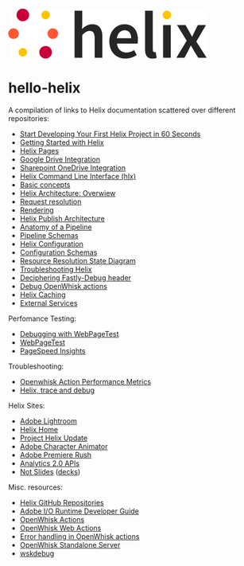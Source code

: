 <!-- 
  ~ Licensed to the Apache Software Foundation (ASF) under one or more
  ~ contributor license agreements.  See the NOTICE file distributed with
  ~ this work for additional information regarding copyright ownership.
  ~ The ASF licenses this file to You under the Apache License, Version 2.0
  ~ (the "License"); you may not use this file except in compliance with
  ~ the License.  You may obtain a copy of the License at
  ~
  ~      http://www.apache.org/licenses/LICENSE-2.0
  ~
  ~ Unless required by applicable law or agreed to in writing, software
  ~ distributed under the License is distributed on an "AS IS" BASIS,
  ~ WITHOUT WARRANTIES OR CONDITIONS OF ANY KIND, either express or implied.
  ~ See the License for the specific language governing permissions and
  ~ limitations under the License.
  -->
![helix-logo](/helix_logo.png) <!-- this image is served from this content repository -->

# hello-helix

A compilation of links to Helix documentation scattered over different repositories:

* [Start Developing Your First Helix Project in 60 Seconds](https://www.project-helix.io/)
* [Getting Started with Helix](https://github.com/adobe/helix-home/blob/master/getting-started.md)
* [Helix Pages](https://github.com/adobe/helix-pages)
* [Google Drive Integration](https://github.com/adobe/helix-pages#how-to-use-with-google-drive)
* [Sharepoint OneDrive Integration](https://github.com/adobe-private/helix-word2md#setting-up-a-shared-folder-in-onedrive)
* [Helix Command Line Interface (hlx)](https://github.com/adobe/helix-cli/blob/master/README.md)
* [Basic concepts](https://github.com/adobe/helix-cli/blob/master/docs/concepts.md)
* [Helix Architecture: Overwiew](https://github.com/adobe/helix-home/blob/master/architecture.md)
* [Request resolution](https://github.com/adobe/helix-central-deploy-action/issues/5#issuecomment-486888064)
* [Rendering](https://github.com/adobe/helix-cli/blob/master/docs/usage.md)
* [Helix Publish Architecture](https://github.com/adobe/helix-publish/tree/master/docs)
* [Anatomy of a Pipeline](https://github.com/adobe/helix-pipeline#anatomy-of-a-pipeline)
* [Pipeline Schemas](https://github.com/adobe/helix-pipeline/blob/master/docs/README.md#readme)
* [Helix Configuration](https://github.com/adobe/helix-shared/blob/master/CONFIGURATION.md#configuration-design-guide)
* [Configuration Schemas](https://github.com/adobe/helix-shared/blob/master/docs/config.schema.md)
* [Resource Resolution State Diagram](https://github.com/adobe/helix-central-deploy-action/issues/5#issuecomment-486888064)
* [Troubleshooting Helix](https://github.com/adobe/project-helix.io/blob/master/doc/general/troubleshooting.md#troubleshooting-helix)
* [Deciphering Fastly-Debug header](https://support.fastly.com/hc/en-us/community/posts/360040167211-Deciphering-Fastly-Debug-header)
* [Debug OpenWhisk actions](https://github.com/adobe/project-helix.io/blob/master/doc/general/troubleshooting.md#debug-openwhisk-action)
* [Helix Caching](https://www.project-helix.io/doc/general/shared-caching.html)
* [External Services](https://github.com/adobe/project-helix/blob/master/SERVICES.md)

Perfomance Testing:

* [Debugging with WebPageTest](https://docs.fastly.com/guides/debugging/debugging-with-webpagetest#)
* [WebPageTest](https://www.webpagetest.org/)
* [PageSpeed Insights](https://developers.google.com/speed/pagespeed/insights/)

Troubleshooting:

* [Openwhisk Action Performance Metrics](https://insights-grafana-prod.adobe.io/d/Oew1lvymk/openwhisk-action-performance-metrics?var-namespace=helix&from=now-15m&to=now&orgId=1&refresh=10s)
* [Helix, trace and debug](https://acapt.adobeio-static.net/helix-tracedebug-latest/index.html#334f2aa9ea5d41428f2aa9ea5de142d1)

Helix Sites:

* [Adobe Lightroom](https://lr.adobelanding.com)
* [Helix Home](https://helix-home-adobe.project-helix.page/README.html)
* [Project Helix Update](https://not-slides-davidnuescheler.project-helix.page/decks/helix-update-q3.html)
* [Adobe Character Animator](https://character-landing-davidnuescheler.project-helix.page)
* [Adobe Premiere Rush](https://rush-landing-davidnuescheler.project-helix.page)
* [Analytics 2.0 APIs](https://analytics-2-0-apis-davidnuescheler.project-helix.page/README.html)
* [Not Slides](https://not-slides-davidnuescheler.project-helix.page/decks/helix-update-q3.html) ([decks](https://drive.google.com/drive/folders/1ELX0MvQewlIGVBsTsfVBzszd18pzTaLC))

Misc. resources:

* [Helix GitHub Repositories](https://github.com/search?p=1&q=topic%3Ahelix+org%3Aadobe&type=Repositories)
* [Adobe I/O Runtime Developer Guide](https://github.com/AdobeDocs/adobeio-runtime/tree/master#adobe-io-runtime-developer-guide)
* [OpenWhisk Actions](https://github.com/apache/incubator-openwhisk/blob/master/docs/actions.md#openwhisk-actions)
* [OpenWhisk Web Actions](https://akrabat.com/openwhisk-web-actions/)
* [Error handling in OpenWhisk actions](https://akrabat.com/error-handling-in-openwhisk-actions/)
* [OpenWhisk Standalone Server](https://github.com/apache/incubator-openwhisk/tree/master/core/standalone)
* [wskdebug](https://git.corp.adobe.com/nui/wskdebug)

